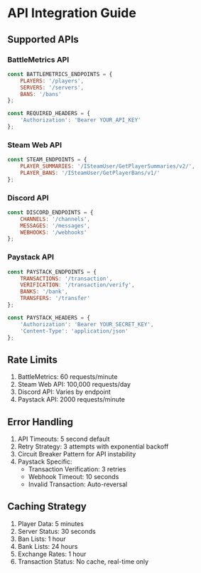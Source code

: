# API Integration Guide

## Supported APIs

### BattleMetrics API
```javascript
const BATTLEMETRICS_ENDPOINTS = {
    PLAYERS: '/players',
    SERVERS: '/servers',
    BANS: '/bans'
};

const REQUIRED_HEADERS = {
    'Authorization': 'Bearer YOUR_API_KEY'
};
```

### Steam Web API
```javascript
const STEAM_ENDPOINTS = {
    PLAYER_SUMMARIES: '/ISteamUser/GetPlayerSummaries/v2/',
    PLAYER_BANS: '/ISteamUser/GetPlayerBans/v1/'
};
```

### Discord API
```javascript
const DISCORD_ENDPOINTS = {
    CHANNELS: '/channels',
    MESSAGES: '/messages',
    WEBHOOKS: '/webhooks'
};
```

### Paystack API
```javascript
const PAYSTACK_ENDPOINTS = {
    TRANSACTIONS: '/transaction',
    VERIFICATION: '/transaction/verify',
    BANKS: '/bank',
    TRANSFERS: '/transfer'
};

const PAYSTACK_HEADERS = {
    'Authorization': 'Bearer YOUR_SECRET_KEY',
    'Content-Type': 'application/json'
};
```

## Rate Limits
1. BattleMetrics: 60 requests/minute
2. Steam Web API: 100,000 requests/day
3. Discord API: Varies by endpoint
4. Paystack API: 2000 requests/minute

## Error Handling
1. API Timeouts: 5 second default
2. Retry Strategy: 3 attempts with exponential backoff
3. Circuit Breaker Pattern for API instability
4. Paystack Specific:
   - Transaction Verification: 3 retries
   - Webhook Timeout: 10 seconds
   - Invalid Transaction: Auto-reversal

## Caching Strategy
1. Player Data: 5 minutes
2. Server Status: 30 seconds
3. Ban Lists: 1 hour
4. Bank Lists: 24 hours
5. Exchange Rates: 1 hour
6. Transaction Status: No cache, real-time only
